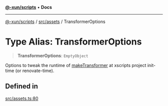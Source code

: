[**@-xun/scripts**](../../../README.md) • **Docs**

***

[@-xun/scripts](../../../README.md) / [src/assets](../README.md) / TransformerOptions

# Type Alias: TransformerOptions

> **TransformerOptions**: `EmptyObject`

Options to tweak the runtime of [makeTransformer](../functions/makeTransformer.md) at xscripts project
init-time (or renovate-time).

## Defined in

[src/assets.ts:80](https://github.com/Xunnamius/xscripts/blob/91915b63e10dd6449ad16f4202f487b34227194a/src/assets.ts#L80)
